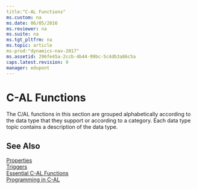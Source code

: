```yaml
---
title:"C-AL Functions"
ms.custom: na
ms.date: 06/05/2016
ms.reviewer: na
ms.suite: na
ms.tgt_pltfrm: na
ms.topic: article
ms-prod:"dynamics-nav-2017"
ms.assetid: 296fe45a-2ccb-4b44-99bc-5c4db3a86c5a
caps.latest.revision: 9
manager: edupont
---
```

# C-AL Functions
The C\/AL functions in this section are grouped alphabetically according to the data type that they support or according to a category. Each data type topic contains a description of the data type.  
  
## See Also  
 [Properties](Properties.md)   
 [Triggers](Triggers.md)   
 [Essential C\-AL Functions](Essential-C-AL-Functions.md)   
 [Programming in C\-AL](Programming-in-C-AL.md)